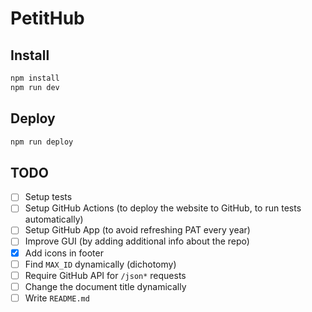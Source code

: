 # PetitHub

## Install

```bash
npm install
npm run dev
```

## Deploy

```bash
npm run deploy
```

## TODO

- [ ] Setup tests
- [ ] Setup GitHub Actions (to deploy the website to GitHub, to run tests automatically)
- [ ] Setup GitHub App (to avoid refreshing PAT every year)
- [ ] Improve GUI (by adding additional info about the repo)
- [x] Add icons in footer
- [ ] Find `MAX_ID` dynamically (dichotomy)
- [ ] Require GitHub API for `/json*` requests
- [ ] Change the document title dynamically
- [ ] Write `README.md`
